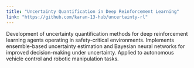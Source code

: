 ```yaml
---
title: "Uncertainty Quantification in Deep Reinforcement Learning"
link: "https://github.com/karan-13-hub/uncertainty-rl"
---
```


Development of uncertainty quantification methods for deep reinforcement learning agents operating in safety-critical environments. Implements ensemble-based uncertainty estimation and Bayesian neural networks for improved decision-making under uncertainty. Applied to autonomous vehicle control and robotic manipulation tasks.
